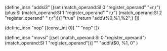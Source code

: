 (define_insn "addsi3"
  [(set (match_operand:SI          0 "register_operand" "=r,r")
	(plus:SI (match_operand:SI 1 "register_operand" " r,r")
		 (match_operand:SI 2 "register_operand"    " r,r")))]
  "true"
  {return "add\t%0,%1,%2";}
  [])


(define_insn "nop"
  [(const_int 0)]
  ""
  "nop"
  [])

(define_insn "movsi"
  [(set (match_operand:SI 0 "register_operand")
	(match_operand:SI 1 "register_operand"))]
  ""
  "addi\t$0, %1, 0"
  )
